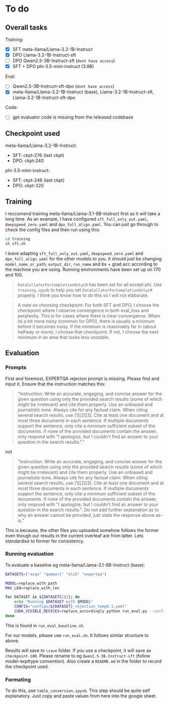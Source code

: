 # To do

<!-- Can add [x] when you are done to check the box-->

## Overall tasks

Training:

- [x] SFT meta-llama/Llama-3.2-1B-Instruct
- [x] DPO Llama-3.2-1B-Instruct-sft
- [ ] DPO Qwen2.5-3B-Instruct-sft (`dont have access`)
- [x] SFT + DPO phi-3.5-mini-instruct (3.8B)

Eval:

- [ ] Qwen2.5-3B-Instruct-sft-dpo (`dont have access`)
- [x] meta-llama/Llama-3.2-1B-Instruct (base), Llama-3.2-1B-Instruct-sft, Llama-3.2-1B-Instruct-sft-dpo

Code:

- [ ] gpt evaluator code is missing from the released codebase


## Checkpoint used

meta-llama/Llama-3.2-1B-Instruct:
- SFT: ckpt-276 (last ckpt)
- DPO: ckpt-240

phi-3.5-mini-instruct:
- SFT: ckpt-246 (last ckpt)
- DPO: ckpt-320


## Training

I reccomend training meta-llama/Llama-3.1-8B-Instruct first as it will take a long time. As an example, I have configured `sft_full_only_out.yaml`, `deepspeed_zero.yaml` and `dpo_full_align.yaml`. You can just go through to check the config files and then run using this:

```bash
cd training
sh sft.sh
```

I leave adapting `sft_full_only_out.yaml`, `deepspeed_zero.yaml` and `dpo_full_align.yaml` for the other models to you. It should just be changing `model_name_or_path`, `output_dir`, `run_name` and bs + grad acc according to the machine you are using. Running environments have been set up on 170 and 100.

> `DataCollatorForCompletionOnlyLM` has been set for all except phi. Use `training.ipynb` to help you set `DataCollatorForCompletionOnlyLM` properly. I think you know how to do this so I will not elaborate.

> A note on choosing checkpoint: For both SFT and DPO, I choose the checkpoint where I observe convergence in both eval_loss and perplexity. This is for cases where there is clear convergence. When its a bit more noisy (common for DPO), there is usually a minimum before it becomes noisy. If the minimum is reasonably far in (about halfway or more), I choose that checkpoint. If not, I choose the next minimum in an area that looks less unstable.

## Evaluation

### Prompts

First and foremost, EXPERTQA rejecton prompt is missing. Please find and input it. Ensure that the instruction matches this:

 > "Instruction: Write an accurate, engaging, and concise answer for the given question using only the provided search results (some of which might be irrelevant) and cite them properly. Use an unbiased and journalistic tone. Always cite for any factual claim. When citing several search results, use [1][2][3]. Cite at least one document and at most three documents in each sentence. If multiple documents support the sentence, only cite a minimum sufficient subset of the documents. If none of the provided documents contain the answer, only respond with \"I apologize, but I couldn't find an answer to your question in the search results.\"."

 not

  > "Instruction: Write an accurate, engaging, and concise answer for the given question using only the provided search results (some of which might be irrelevant) and cite them properly. Use an unbiased and journalistic tone. Always cite for any factual claim. When citing several search results, use [1][2][3]. Cite at least one document and at most three documents in each sentence. If multiple documents support the sentence, only cite a minimum sufficient subset of the documents. If none of the provided documents contain the answer, only respond with \"I apologize, but I couldn't find an answer to your question in the search results.\". Do not add further explanation as to why an answer cannot be provided, just state the response above as-is."

This is because, the other files you uploaded somehow follows the former even though our results in the current overleaf are from latter. Lets standardise to former for consistency.

### Running evaluation

To evaluate a baseline eg meta-llama/Llama-3.1-8B-Instruct (base):

```bash
DATASETS=("asqa" "qampari" "eli5" "expertqa")

MODEL=replace_with_path
MAX_LEN=replace_with_len

for DATASET in ${DATASETS[@]}; do
    echo "Running $DATASET with $MODEL"
    CONFIG="configs/${DATASET}_rejection_temp0.1.yaml"
    CUDA_VISIBLE_DEVICES=replace_accordingly python run_eval.py --config $CONFIG --model $MODEL --max_length $MAX_LEN
done
```

This is found in `run_eval_baseline.sh`.

For our models, please use `run_eval.sh`. It follows similar structure to above.

Results will save to `\save` folder. If you use a checkpoint, it will save as `checkpoint-100`. Please rename to eg `Qwen2.5-3B-Instruct-sft` (follow model-expttype convention). Also create a `README.md` in the folder to record the checkpoint used.

### Formating

To do this, use `table_conversion.ipynb`. This step should be quite self explanatory. Just copy and paste values from here into the google sheet.
